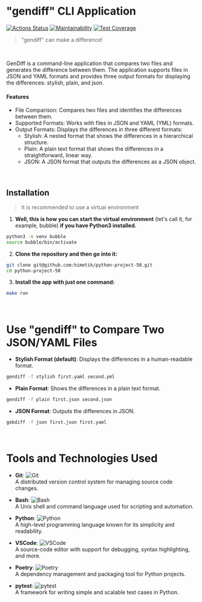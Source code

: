 # "gendiff" CLI Application

[![Actions Status](https://github.com/himetik/python-project-50/actions/workflows/hexlet-check.yml/badge.svg)](https://github.com/himetik/python-project-50/actions)
[![Maintainability](https://api.codeclimate.com/v1/badges/408d27b88775611bdfc5/maintainability)](https://codeclimate.com/github/himetik/python-project-50/maintainability)
[![Test Coverage](https://api.codeclimate.com/v1/badges/408d27b88775611bdfc5/test_coverage)](https://codeclimate.com/github/himetik/python-project-50/test_coverage)

> "gendiff" can make a difference!

<br/>

GenDiff is a command-line application that compares two files and generates the difference between them. 
The application supports files in JSON and YAML formats and provides three output formats for displaying the differences: stylish, plain, and json.

#### Features

 - File Comparison: Compares two files and identifies the differences between them.
 - Supported Formats: Works with files in JSON and YAML (YML) formats.
 - Output Formats: Displays the differences in three different formats:
   - Stylish: A nested format that shows the differences in a hierarchical structure.
   - Plain: A plain text format that shows the differences in a straightforward, linear way.
   - JSON: A JSON format that outputs the differences as a JSON object.
 
<br/>

## Installation

> It is recommended to use a virtual environment

1. **Well, this is how you can start the virtual environment**
(let's call it, for example, bubble) **if you have Python3 installed.**

```bash
python3 -m venv bubble
source bubble/bin/activate
```

2. **Clone the repository and then go into it:**

```bash
git clone git@github.com:himetik/python-project-50.git
cd python-project-50
```

3. **Install the app with just one command:**

```bash
make run
```

<br/>

# Use "gendiff" to Compare Two JSON/YAML Files

- **Stylish Format (default)**: 
  Displays the differences in a human-readable format.

```bash
gendiff -f stylish first.yaml second.yml
```

- **Plain Format**: 
  Shows the differences in a plain text format.

```bash
gendiff -f plain first.json second.json
```

- **JSON Format**: 
  Outputs the differences in JSON.

```bash
gebdiff -f json first.json first.yaml
```

<br/>

# Tools and Technologies Used

- **Git**: ![Git](https://cdnjs.cloudflare.com/ajax/libs/font-awesome/6.0.0-beta3/svgs/brands/git.svg)  
  A distributed version control system for managing source code changes.

- **Bash**: ![Bash](https://cdn-icons-png.flaticon.com/512/862/862188.png)  
  A Unix shell and command language used for scripting and automation.

- **Python**: ![Python](https://cdnjs.cloudflare.com/ajax/libs/font-awesome/6.0.0-beta3/svgs/brands/python.svg)  
  A high-level programming language known for its simplicity and readability.

- **VSCode**: ![VSCode](https://cdn.iconscout.com/icon/free/png-256/visual-studio-code-3629045-3029780.png)  
  A source-code editor with support for debugging, syntax highlighting, and more.

- **Poetry**: ![Poetry](https://avatars.githubusercontent.com/u/37447213?s=200&v=4)  
  A dependency management and packaging tool for Python projects.

- **pytest**: ![pytest](https://avatars.githubusercontent.com/u/1844188?s=200&v=4)  
  A framework for writing simple and scalable test cases in Python.
  